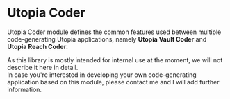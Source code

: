 # Utopia Coder
Utopia Coder module defines the common features used between multiple code-generating Utopia applications, 
namely **Utopia Vault Coder** and **Utopia Reach Coder**.

As this library is mostly intended for internal use at the moment, we will not describe it here in detail.  
In case you're interested in developing your own code-generating application based on this module, please 
contact me and I will add further information.
